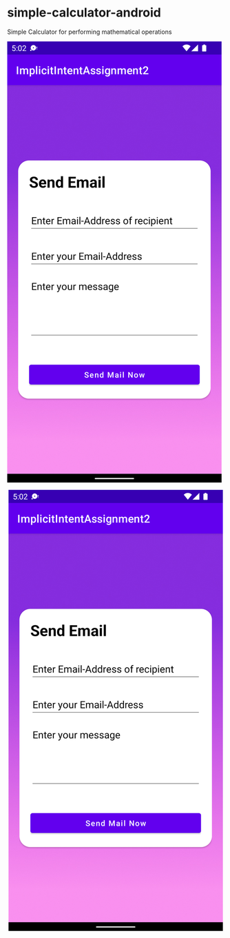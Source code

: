 # simple-calculator-android
Simple Calculator for performing mathematical operations

![](screenshot/app_screenshot.png)
<center>
    <img src="screenshot/app_screenshot.png"  />
</center>
